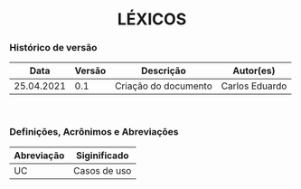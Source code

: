 # <center> LÉXICOS

### Histórico de versão<br>

|Data | Versão | Descrição | Autor(es)|
| -- | -- | -- | -- |
| 25.04.2021 | 0.1 | Criação do documento | Carlos Eduardo|
<br>

### Definições, Acrônimos e Abreviações

|Abreviação | Siginificado |
| -- | -- |
| UC | Casos de uso|